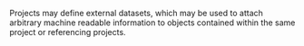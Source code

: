Projects may define external datasets, which may be used to attach arbitrary machine readable information to objects contained within the same project or referencing projects.
